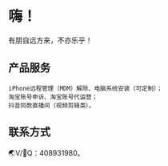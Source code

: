 # 嗨！

有朋自远方来，不亦乐乎！

## 产品服务

```
iPhone远程管理（MDM）解除、电脑系统安装（可定制）；
淘宝账号申诉、淘宝账号代运营；
抖音同款直播间（视频剪辑类）。
```

## 联系方式

🌏V/🐧Q：408931980。
